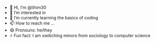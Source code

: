 - 👋 Hi, I’m @lihim30
- 👀 I’m interested in 
- 🌱 I’m currently learning the basics of coding
- 📫 How to reach me ...
- 😄 Pronouns: he/they
- ⚡ Fun fact: I am switiching minors from sociology to computer science 

<!---
lihim30/lihim30 is a ✨ special ✨ repository because its `README.md` (this file) appears on your GitHub profile.
You can click the Preview link to take a look at your changes.
--->
